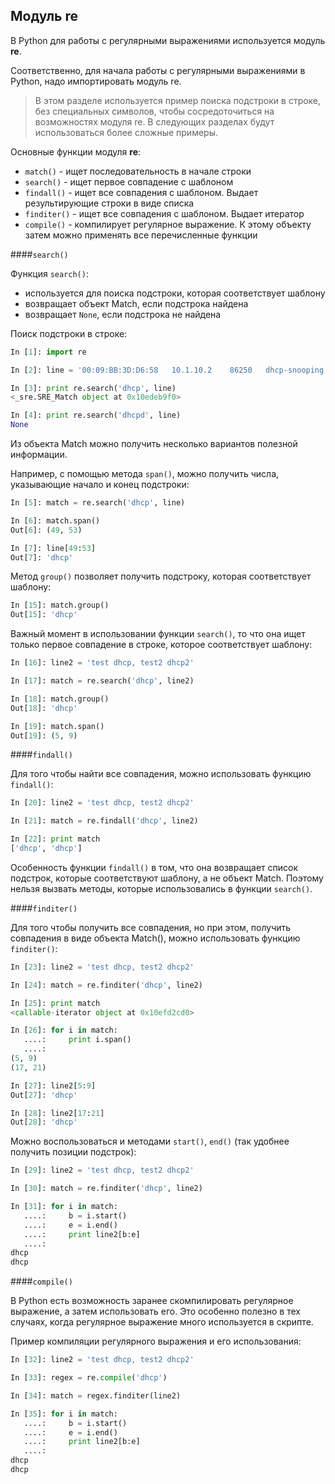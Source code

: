 ## Модуль re

В Python для работы с регулярными выражениями используется модуль __re__.

Соответственно, для начала работы с регулярными выражениями в Python, надо импортировать модуль re.

> В этом разделе используется пример поиска подстроки в строке, без специальных символов, чтобы сосредоточиться на возможностях модуля re. В следующих разделах будут использоваться более сложные примеры.

Основные функции модуля __re__:
* ```match()``` - ищет последовательность в начале строки
* ```search()``` - ищет первое совпадение с шаблоном
* ```findall()``` - ищет все совпадения с шаблоном. Выдает результирующие строки в виде списка
* ```finditer()``` - ищет все совпадения с шаблоном. Выдает итератор
* ```compile()``` - компилирует регулярное выражение. К этому объекту затем можно применять все перечисленные функции

####```search()```

Функция ```search()```:
* используется для поиска подстроки, которая соответствует шаблону
* возвращает объект Match, если подстрока найдена
* возвращает ```None```, если подстрока не найдена


Поиск подстроки в строке:
```python
In [1]: import re

In [2]: line = '00:09:BB:3D:D6:58   10.1.10.2    86250   dhcp-snooping   10    FastEthernet0/1'

In [3]: print re.search('dhcp', line)
<_sre.SRE_Match object at 0x10edeb9f0>

In [4]: print re.search('dhcpd', line)
None
```


Из объекта Match можно получить несколько вариантов полезной информации.

Например, с помощью метода ```span()```, можно получить числа, указывающие начало и конец подстроки: 
```python
In [5]: match = re.search('dhcp', line)

In [6]: match.span()
Out[6]: (49, 53)

In [7]: line[49:53]
Out[7]: 'dhcp'
```

Метод ```group()``` позволяет получить подстроку, которая соответствует шаблону:
```python
In [15]: match.group()
Out[15]: 'dhcp'
```

Важный момент в использовании функции ```search()```, то что она ищет только первое совпадение в строке, которое соответствует шаблону:
```python
In [16]: line2 = 'test dhcp, test2 dhcp2'

In [17]: match = re.search('dhcp', line2)

In [18]: match.group()
Out[18]: 'dhcp'

In [19]: match.span()
Out[19]: (5, 9)
```

####```findall()```

Для того чтобы найти все совпадения, можно использовать функцию ```findall()```:
```python
In [20]: line2 = 'test dhcp, test2 dhcp2'

In [21]: match = re.findall('dhcp', line2)

In [22]: print match
['dhcp', 'dhcp']
```

Особенность функции ```findall()``` в том, что она возвращает список подстрок, которые соответствуют шаблону, а не объект Match.
Поэтому нельзя вызвать методы, которые использовались в функции ```search()```.

####```finditer()```

Для того чтобы получить все совпадения, но при этом, получить совпадения в виде объекта Match(), можно использовать функцию ```finditer()```:
```python
In [23]: line2 = 'test dhcp, test2 dhcp2'

In [24]: match = re.finditer('dhcp', line2)

In [25]: print match
<callable-iterator object at 0x10efd2cd0>

In [26]: for i in match:
   ....:     print i.span()
   ....:     
(5, 9)
(17, 21)

In [27]: line2[5:9]
Out[27]: 'dhcp'

In [28]: line2[17:21]
Out[28]: 'dhcp'
```

Можно воспользоваться и методами ```start()```, ```end()``` (так удобнее получить позиции подстрок):
```python
In [29]: line2 = 'test dhcp, test2 dhcp2'

In [30]: match = re.finditer('dhcp', line2)

In [31]: for i in match:
   ....:     b = i.start()
   ....:     e = i.end()
   ....:     print line2[b:e]
   ....:     
dhcp
dhcp
```

####```compile()```

В Python есть возможность заранее скомпилировать регулярное выражение, а затем использовать его. Это особенно полезно в тех случаях, когда регулярное выражение много используется в скрипте.

Пример компиляции регулярного выражения и его использования:
```python
In [32]: line2 = 'test dhcp, test2 dhcp2'

In [33]: regex = re.compile('dhcp')

In [34]: match = regex.finditer(line2)

In [35]: for i in match:
   ....:     b = i.start()
   ....:     e = i.end()
   ....:     print line2[b:e]
   ....:     
dhcp
dhcp
```

